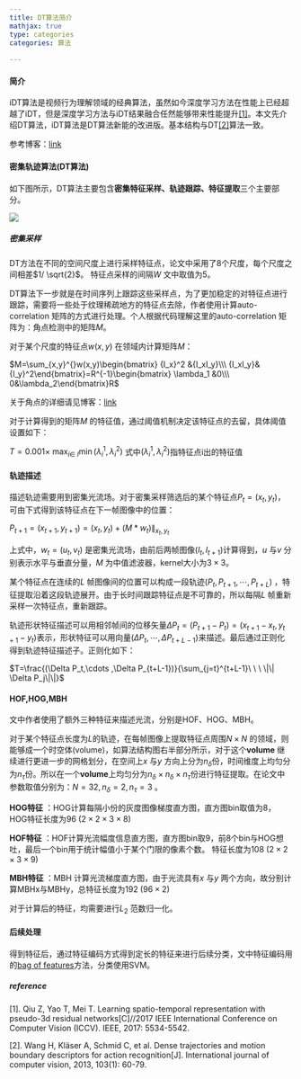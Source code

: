 ```yaml
---
title: DT算法简介
mathjax: true
type: categories
categories: 算法
 
---
```


#### 简介

​     iDT算法是视频行为理解领域的经典算法，虽然如今深度学习方法在性能上已经超越了iDT，但是深度学习方法与iDT结果融合任然能够带来性能提升[[1]](http://openaccess.thecvf.com/content_iccv_2017/html/Qiu_Learning_Spatio-Temporal_Representation_ICCV_2017_paper.html)。本文先介绍DT算法，iDT算法是DT算法新能的改进版。基本结构与DT[[2]](http://lear.inrialpes.fr/people/wang/download/Dense_trajectories_and_motion_boundary_descriptors_for_action_recognition_IJCV2013.pdf)算法一致。

参考博客：[link](http://blog.csdn.net/wzmsltw/article/details/53023363)

#### 密集轨迹算法(DT算法)

如下图所示，DT算法主要包含**密集特征采样、轨迹跟踪、特征提取**三个主要部分。

![](http://ofltv9hb9.bkt.clouddn.com/20161103_DT_1.jpg)

##### 密集采样

DT方法在不同的空间尺度上进行采样特征点，论文中采用了8个尺度，每个尺度之间相差$1/ \sqrt{2}$。 特征点采样的间隔$W$ 文中取值为5。

DT算法下一步就是在时间序列上跟踪这些采样点，为了更加稳定的对特征点进行跟踪，需要将一些处于纹理稀疏地方的特征点去除，作者使用计算auto-correlation 矩阵的方式进行处理。个人根据代码理解这里的auto-correlation 矩阵为：角点检测中的矩阵$M$。

对于某个尺度的特征点$w(x,y)$ 在领域内计算矩阵$M$：

$M=\sum_{x,y}^{}w(x,y)\begin{bmatrix} {I_x}^2 &{I_xI_y}\\\ {I_xI_y}&{I_y}^2\end{bmatrix}=R^{-1}\begin{bmatrix} \lambda_1 &0\\\ 0&\lambda_2\end{bmatrix}R$

关于角点的详细请见博客：[link](http://blog.csdn.net/xiaowei_cqu/article/details/7805206)

对于计算得到的矩阵$M$ 的特征值，通过阈值机制决定该特征点的去留，具体阈值设置如下：

$T=0.001\times \ \max_{i\in\ I}\min({\lambda_i}^1,{\lambda_i}^2)$   式中$({\lambda_i}^1,{\lambda_i}^2)$指特征点i出的特征值

#### 轨迹描述

描述轨迹需要用到密集光流场。对于密集采样筛选后的某个特征点$P_t=(x_t,y_t)$， 可由下式得到该特征点在下一帧图像中的位置：

$P_{t+1}=(x_{t+1},y_{t+1})=(x_t,y_t)+(M\ast w_t)\|_{x_t,y_t}$

上式中，$w_t=(u_t,v_t)$ 是密集光流场，由前后两帧图像($I_t,I_{t+1}$)计算得到，$u$ 与$v$ 分别表示水平与垂直分量，$M$ 为中值滤波器，kernel大小为$3\times 3$。 

某个特征点在连续的$L$ 帧图像间的位置可以构成一段轨迹$(P_t,P_{t+1},\cdots,P_{t+L})$ ，特征提取沿着这段轨迹展开。由于长时间跟踪特征点是不可靠的，所以每隔$L$ 帧重新采样一次特征点，重新跟踪。

轨迹形状特征描述可以用相邻帧间的位移矢量$\Delta P_t=(P_{t+1}-P_t)=(x_{t+1}-x_t,y_{t+1}-y_t)$表示，形状特征可以用向量$(\Delta P_t,\cdots ,\Delta P_{t+L-1})$来描述。最后通过正则化得到轨迹特征描述子。正则化如下：

$T=\frac{(\Delta P_t,\cdots ,\Delta P_{t+L-1})}{\sum_{j=t}^{t+L-1}\ \ \ \|\| \Delta P_j\|\|}$

#### HOF,HOG,MBH

文中作者使用了额外三种特征来描述光流，分别是HOF、HOG、MBH。

对于某个特征点长度为$L$的轨迹，在每帧图像上提取特征点周围$N\times N$ 的领域，则能够成一个时空体(volume)，如算法结构图右半部分所示，对于这个**volume** 继续进行更进一步的网格划分，在空间上$x$ 与$y$ 方向上分为$n_\delta$份，时间维度上均匀分为$n_\tau$份。所以在一个**volume**上均匀分为$n_\delta \times n_\delta \times n_\tau$份进行特征提取。在论文中参数取值分别为：$N=32,n_\delta =2,n_\tau =3$ 。

**HOG特征** ：HOG计算每隔小份的灰度图像梯度直方图，直方图bin取值为8，HOG特征长度为96 ($2\times 2\times 3\times 8$)

**HOF特征** ：HOF计算光流幅度信息直方图，直方图bin取9，前8个bin与HOG想吐，最后一个bin用于统计幅值小于某个门限的像素个数。 特征长度为108  ($2\times 2\times 3\times 9$)

**MBH特征** ：MBH 计算光流梯度直方图，由于光流具有$x$ 与$y$ 两个方向，故分别计算MBHx与MBHy，总特征长度为192  ($96\times 2$)

对于计算后的特征，均需要进行$L_2$ 范数归一化。

#### 后续处理

得到特征后，通过特征编码方式得到定长的特征来进行后续分类，文中特征编码用的[bag of features](http://blog.csdn.net/chlele0105/article/details/9633397)方法，分类使用SVM。

##### reference

[1]. Qiu Z, Yao T, Mei T. Learning spatio-temporal representation with pseudo-3d residual networks[C]//2017 IEEE International Conference on Computer Vision (ICCV). IEEE, 2017: 5534-5542.

[2]. Wang H, Kläser A, Schmid C, et al. Dense trajectories and motion boundary descriptors for action recognition[J]. International journal of computer vision, 2013, 103(1): 60-79.
